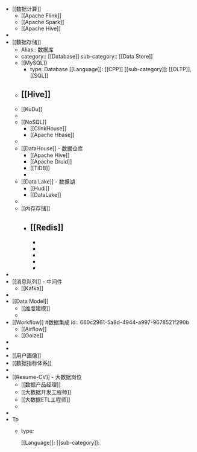 - [[数据计算]]
	- [[Apache Flink]]
	- [[Apache Spark]]
	- [[Apache Hive]]
-
- [[数据存储]]
	- Alias:: 数据库
	- category:: [[Database]]
	  sub-category:: [[Data Store]]
	- [[MySQL]]
		- type: Database 
		  [[Language]]: [[CPP]]
		  [[sub-category]]: [[OLTP]], [[SQL]]
	- [[Hive]]
		-
	- [[KuDu]]
	-
	- [[NoSQL]]
		- [[ClinkHouse]]
		- [[Apache Hbase]]
	-
	- [[DataHouse]] - 数据仓库
		- [[Apache Hive]]
		- [[Apache Druid]]
		- [[TiDB]]
		-
	- [[Data Lake]] - 数据湖
		- [[Hudi]]
		- [[DataLake]]
	-
	- [[内存存储]]
		- [[Redis]]
			-
			-
			-
			-
			-
			-
-
- [[消息队列]] - 中间件
	- [[Kafka]]
-
- [[Data Model]]
	- [[维度建模]]
	-
- [[Workflow]] #数据集成
  id:: 660c2961-5a8d-4944-a997-9678521f290b
	- [[Airflow]]
	- [[Ooize]]
-
-
- [[用户画像]]
- [[数据指标体系]]
-
- [[Resume-CV]] - 大数据岗位
	- [[数据产品经理]]
	- [[大数据开发工程师]]
	- [[大数据ETL工程师]]
	-
-
- Tp
	- type: 
	  
	  [[Language]]: 
	  [[sub-category]]:
